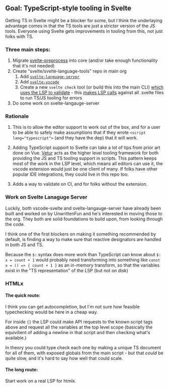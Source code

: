 ## Goal: TypeScript-style tooling in Svelte

Getting TS in Svelte might be a blocker for some, but I think the underlaying advantage comes in that the TS tools are just a stricter version of the JS tools. Everyone using Svelte gets improvements in tooling from this, not just folks with  TS.

### Three main steps:

1. Migrate [svelte-preprocess](https://github.com/kaisermann/svelte-preprocess/issues) into core (and/or take enough functionality that it's not needed)
2. Create "svelte/svelte-language-tools" repo in main org
   1. Add [`svelte-language-server`](https://github.com/UnwrittenFun/svelte-language-server)
   1. Add [`svelte-vscode`](https://github.com/UnwrittenFun/svelte-vscode)
   1. Create a new `svelte check` tool (or build this into the main CLI) [which uses the LSP to validate](https://github.com/vuejs/vetur/tree/master/vti) - this [makes LSP calls](https://github.com/vuejs/vetur/blob/master/vti/src/cli.ts#L75-L123) against all .svelte files to run TS/JS tooling for errors
3. Do some work on svelte-langauge-server
 
### Rationale

1. This is to allow the editor support to work out of the box, and for a user to be able to safely make assumptions that if they wrote `<script lang="typescript">` (and they have the dep) that it will work.

2. Adding TypeScript support to Svelte can take a lot of tips from prior art done on Vue. 
   [Vetur](https://github.com/vuejs/vetur) acts as the higher level tooling framework for both providing the JS and TS tooling support in scripts. 
   This pattern keeps most of the work in the LSP level, which means all editors can use it, the vscode extension would just be one client of many.
   If folks have other popular IDE integrations, they could live in this repo too.

3. Adds a way to validate on CI, and for folks without the extension. 

### Work on Svelte Lanaguge Server

Luckily, both vscode-svelte and svelte-langauge-server have already been built and worked on by UnwrittenFun and he's interested in moving those to the org.  They both are solid foundations to build upon, from looking through the code.

I think one of the first blockers on making it something recommended by default, is finding a way to make sure that reactive designators are handled in both JS and TS.

Because the `$:` syntax does more work than TypeScript can know about `$: x = count + 1` would probably need transforming into something like `const x = () => { count + 1 }` as an in-memory transform, so that the variables exist in the "TS representation" of the LSP (but not on disk)

### HTMLx

#### The quick route:

I think you can get autocompletion, but I'm not sure how feasible typechecking would be here in a cheap way. 

For inside `{}` the LSP could make API requests to the known script tags above and request all the variables at the top level scope (basically the equivilient of adding a newline in that script and then checking what's available.) 

In theory you could type check each one by making a unique TS document for all of them, with exposed globals from the main script - but that _could_ be quite slow, and it's hard to say how well that could scale.

#### The long route:

Start work on a real LSP for htmlx. 
